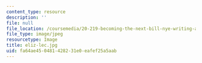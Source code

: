 ```yaml
---
content_type: resource
description: ''
file: null
file_location: /coursemedia/20-219-becoming-the-next-bill-nye-writing-and-hosting-the-educational-show-january-iap-2015/fa64ae450481428231e0eafef25a5aab_eliz-lec.jpg
file_type: image/jpeg
resourcetype: Image
title: eliz-lec.jpg
uid: fa64ae45-0481-4282-31e0-eafef25a5aab
---
```

